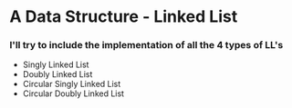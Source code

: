 # A Data Structure - Linked List

### I'll try to include the implementation of all the 4 types of LL's 
- Singly Linked List
- Doubly Linked List
- Circular Singly Linked List
- Circular Doubly Linked List